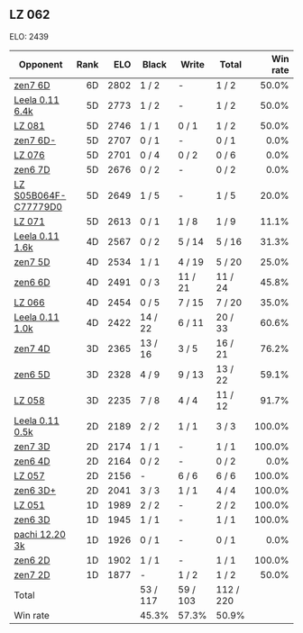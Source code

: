 ## LZ 062 ##

ELO: 2439

Opponent | Rank | ELO | Black | Write | Total | Win rate
---------|-----:|----:|-------|-------|-------|-------:
[zen7 6D](zen7%206D.md) | 6D | 2802 | 1 / 2 | - | 1 / 2 | 50.0%
[Leela 0.11 6.4k](Leela%200.11%206.4k.md) | 5D | 2773 | 1 / 2 | - | 1 / 2 | 50.0%
[LZ 081](LZ%20081.md) | 5D | 2746 | 1 / 1 | 0 / 1 | 1 / 2 | 50.0%
[zen7 6D-](zen7%206D-.md) | 5D | 2707 | 0 / 1 | - | 0 / 1 | 0.0%
[LZ 076](LZ%20076.md) | 5D | 2701 | 0 / 4 | 0 / 2 | 0 / 6 | 0.0%
[zen6 7D](zen6%207D.md) | 5D | 2676 | 0 / 2 | - | 0 / 2 | 0.0%
[LZ S05B064F-C77779D0](LZ%20S05B064F-C77779D0.md) | 5D | 2649 | 1 / 5 | - | 1 / 5 | 20.0%
[LZ 071](LZ%20071.md) | 5D | 2613 | 0 / 1 | 1 / 8 | 1 / 9 | 11.1%
[Leela 0.11 1.6k](Leela%200.11%201.6k.md) | 4D | 2567 | 0 / 2 | 5 / 14 | 5 / 16 | 31.3%
[zen7 5D](zen7%205D.md) | 4D | 2534 | 1 / 1 | 4 / 19 | 5 / 20 | 25.0%
[zen6 6D](zen6%206D.md) | 4D | 2491 | 0 / 3 | 11 / 21 | 11 / 24 | 45.8%
[LZ 066](LZ%20066.md) | 4D | 2454 | 0 / 5 | 7 / 15 | 7 / 20 | 35.0%
[Leela 0.11 1.0k](Leela%200.11%201.0k.md) | 4D | 2422 | 14 / 22 | 6 / 11 | 20 / 33 | 60.6%
[zen7 4D](zen7%204D.md) | 3D | 2365 | 13 / 16 | 3 / 5 | 16 / 21 | 76.2%
[zen6 5D](zen6%205D.md) | 3D | 2328 | 4 / 9 | 9 / 13 | 13 / 22 | 59.1%
[LZ 058](LZ%20058.md) | 3D | 2235 | 7 / 8 | 4 / 4 | 11 / 12 | 91.7%
[Leela 0.11 0.5k](Leela%200.11%200.5k.md) | 2D | 2189 | 2 / 2 | 1 / 1 | 3 / 3 | 100.0%
[zen7 3D](zen7%203D.md) | 2D | 2174 | 1 / 1 | - | 1 / 1 | 100.0%
[zen6 4D](zen6%204D.md) | 2D | 2164 | 0 / 2 | - | 0 / 2 | 0.0%
[LZ 057](LZ%20057.md) | 2D | 2156 | - | 6 / 6 | 6 / 6 | 100.0%
[zen6 3D+](zen6%203D+.md) | 2D | 2041 | 3 / 3 | 1 / 1 | 4 / 4 | 100.0%
[LZ 051](LZ%20051.md) | 1D | 1989 | 2 / 2 | - | 2 / 2 | 100.0%
[zen6 3D](zen6%203D.md) | 1D | 1945 | 1 / 1 | - | 1 / 1 | 100.0%
[pachi 12.20 3k](pachi%2012.20%203k.md) | 1D | 1926 | 0 / 1 | - | 0 / 1 | 0.0%
[zen6 2D](zen6%202D.md) | 1D | 1902 | 1 / 1 | - | 1 / 1 | 100.0%
[zen7 2D](zen7%202D.md) | 1D | 1877 | - | 1 / 2 | 1 / 2 | 50.0%
Total | | | 53 / 117 | 59 / 103 | 112 / 220 | 
Win rate| | | 45.3% | 57.3% | 50.9% | 
